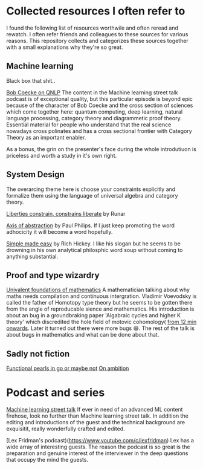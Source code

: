 # Collected resources I often refer to
I found the following list of resources worthwile and often reread and rewatch. I often refer friends and colleagues to these sources for various reasons. This repository collects and categorizes these sources together with a small explanations why they're so great. 

## Machine learning
Black box that shit..

[Bob Coecke on QNLP](https://www.youtube.com/watch?v=X9uSV1YcOy4&t=0s) The content in the Machine learning street talk podcast is of exceptional quality, but this particular episode is beyond epic because of the character of Bob Coecke and the cross section of sciences which come together here: quantum computing, deep learning, natural language processing, category theory and diagrammetic proof theory. Essential material for people who understand that the real science nowadays cross polinates and has a cross sectional frontier with Category Theory as an important enabler.

As a bonus, the grin on the presenter's face during the whole introdutiuon is priceless and worth a study in it's own right. 

## System Design
The overarcing theme here is choose your constraints explicitly and formalize them using the language of universal algebra and category theory.

[Liberties constrain, constrains liberate](https://www.youtube.com/watch?v=GqmsQeSzMdw) by Runar

[Axis of abstraction](https://www.youtube.com/watch?v=fOI7TJaojTs) by Paul Philips. If I just keep promoting the word adhocicity it will become a word hopefully. 

[Simple made easy](https://www.youtube.com/watch?v=SxdOUGdseq4) by Rich Hickey. I like his slogan but he seems to be drowning in his own analytical philosphic word soup without coming to anything substantial.

## Proof and type wizardry

[Univalent foundations of mathematics](https://www.youtube.com/watch?v=E9RiR9AcXeE) A mathematician talking about why maths needs compilation and continuous intergration. Vladimir Voevodsky is called the father of Homotopy type theory but he seems to be gotten there from the angle of reproducable sience and mathematics. His introduction is about an bug in a groundbraking paper 'Algabraic cycles and higher K theory' which discredited the hole field of motovic cohomology( [from 12 min onwards](https://youtu.be/E9RiR9AcXeE?t=733). Later it turned out there were more bugs 😄. The rest of the talk is about bugs in mathematics and what can be done about that.

## Sadly not fiction

[Functional pearls in go or maybe not](https://github.com/robpike/filter)
[On ambition](https://medium.com/hashicorp-engineering/why-i-believe-hcl-is-better-than-yaml-78226a645b0d) 
 
# Podcast and series

[Machine learning street talk](https://www.youtube.com/c/MachineLearningStreetTalk) If ever in need of an advanced ML content firehose, look no further than Machine learning street talk. In addition the editing and introductions of the guest and the technical background are exquisitit, really wonderfully crafted and edited.

[Lex Fridman's podcast)(https://www.youtube.com/c/lexfridman) Lex has a wide array of interesting guests. The reason the podcast is so great is the preparation and genuine interest of the interviewer in the deep questions that occupy the mind the guests.
